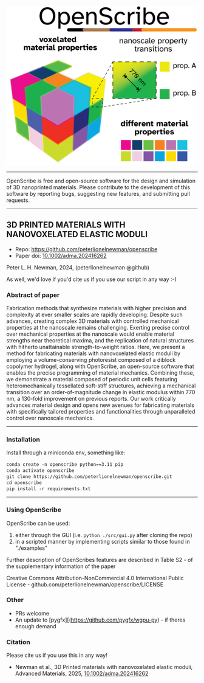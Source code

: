![OpenScribe - nanoprinting tomorrow's future today](./resources/voxelated_mechanics.png)

---

OpenScribe is free and open-source software for the design and simulation of 3D nanoprinted materials. Please contribute to the development of this software by  reporting bugs, suggesting new features, and submitting pull requests.

--- 

## 3D PRINTED MATERIALS WITH NANOVOXELATED ELASTIC MODULI
- Repo: https://github.com/peterlionelnewman/openscribe
- Paper doi: [10.1002/adma.202416262](doi.org/10.1002/adma.202416262)

Peter L. H. Newman, 2024, (peterlionelnewman @github)

As well, we'd love if you'd cite us if you use our script in any way :-)

### Abstract of paper
Fabrication methods that synthesize materials with higher precision and complexity at ever smaller scales are rapidly developing. Despite such advances, creating complex 3D materials with controlled mechanical properties at the nanoscale remains challenging. Exerting precise control over mechanical properties at the nanoscale would enable material strengths near theoretical maxima, and the replication of natural structures with hitherto unattainable strength-to-weight ratios. Here, we present a method for fabricating materials with nanovoxelated elastic moduli by employing a volume-conserving photoresist composed of a diblock copolymer hydrogel, along with OpenScribe, an open-source software that enables the precise programming of material mechanics. Combining these, we demonstrate a material composed of periodic unit cells featuring heteromechanically tessellated soft-stiff structures, achieving a mechanical transition over an order-of-magnitude change in elastic modulus within 770 nm, a 130-fold improvement on previous reports. Our work critically advances material design and opens new avenues for fabricating materials with specifically tailored properties and functionalities through unparalleled control over nanoscale mechanics.

---

### Installation
Install through a miniconda env, something like:

```shell
conda create -n openscribe python==3.11 pip
conda activate openscribe
git clone https://github.com/peterlionelnewman/openscribe.git
cd openscribe  
pip install -r requirements.txt
```

---

### Using OpenScribe
OpenScribe can be used:
1. either through the GUI (i.e. `python ./src/gui.py` after cloning the repo)
2. in a scripted manner by implementing scripts similar to those found in "./examples"

Further description of OpenScribes features are described in Table S2 - of the supplementary information of the paper

Creative Commons Attribution-NonCommercial 4.0 International Public License  - github.com/peterlionelnewman/openscribe/LICENSE

### Other
- PRs welcome
- An update to [pygfx][(https://github.com/pygfx/wgpu-py) - if theres enough demand

### Citation
Please cite us if you use this in any way!
- Newman et al., 3D Printed materials with nanovoxelated elastic moduli, Advanced Materials, 2025, [10.1002/adma.202416262](doi.org/10.1002/adma.202416262)
  
